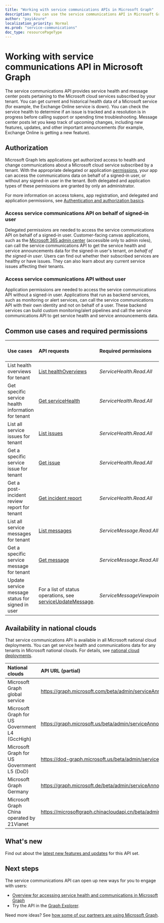 ```yaml
---
title: "Working with service communications APIs in Microsoft Graph"
description: You can use the service communications API in Microsoft Graph to access the health status and message center posts about Microsoft services."
author: "payiAzure"
localization_priority: Normal
ms.prod: "service-communications"
doc_type: resourcePageType
---
```


# Working with service communications API in Microsoft Graph
The service communications API provides service health and message center posts pertaining to the Microsoft cloud services subscribed by your tenant. You can get current and historical health data of a Microsoft service (for example, the Exchange Online service is down). You can check the service health to determine if an issue is tracked and a resolution is in progress before calling support or spending time troubleshooting. Message center posts let you keep track of upcoming changes, including new features, updates, and other important announcements (for example, Exchange Online is getting a new feature).

## Authorization
Microsoft Graph lets applications get authorized access to health and change communications about a Microsoft cloud service subscribed by a tenant. 
With the appropriate delegated or application [permissions](/graph/permissions-reference#service-communications-permissions), your app can access the communications data on behalf of a signed-in user, or without any signed-in user in the tenant. Both delegated and application types of these permissions are granted by only an administrator.

For more information on access tokens, app registration, and delegated and application permissions, see [Authentication and authorization basics](/graph/auth/auth-concepts).

### Access service communications API on behalf of signed-in user

Delegated permissions are needed to access the service communications API on behalf of a signed-in user. Customer-facing canvas applications, such as the [Microsoft 365 admin center](https://admin.microsoft.com/Adminportal/Home?source=applauncher#/homepage) (accessible only to admin roles), can call the service communications API to get the service health and service announcements data for the signed-in user's tenant, _on behalf of the signed-in user_. Users can find out whether their subscribed services are healthy or have issues. They can also learn about any current service issues affecting their tenants. 

### Access service communications API without user

Application permissions are needed to access the service communications API without a signed-in user. Applications that run as backend services, such as monitoring or alert services, can call the service communications API with their own identity and not on behalf of a user. These backend services can build custom monitoring/alert pipelines and call the service communications API to get service health and service announcements data. 


## Common use cases and required permissions

|Use cases|API requests| Required permissions| Supported permission types|
|:--------|:--------|:--------|:--------|
| List health overviews for tenant | [List healthOverviews](/graph/api/serviceannouncement-list-healthoverviews?view=graph-rest-beta&preserve-view=true) | _ServiceHealth.Read.All_ | Delegated and application | 
| Get specific service health information for tenant | [Get serviceHealth](/graph/api/servicehealth-get?view=graph-rest-beta&preserve-view=true) | _ServiceHealth.Read.All_ | Delegated and application |
| List all service issues for tenant | [List issues](/graph/api/serviceannouncement-list-issues?view=graph-rest-beta&preserve-view=true) | _ServiceHealth.Read.All_ | Delegated and application |
| Get a specific service issue for tenant | [Get issue](/graph/api/servicehealthissue-get?view=graph-rest-beta&preserve-view=true) | _ServiceHealth.Read.All_ | Delegated and application |
| Get a post-incident review report for tenant | [Get incident report](/graph/api/servicehealthissue-incidentreport?view=graph-rest-beta&preserve-view=true)| _ServiceHealth.Read.All_ | Delegated and application |
| List all service messages for tenant | [List messages](/graph/api/serviceannouncement-list-messages?view=graph-rest-beta&preserve-view=true) | _ServiceMessage.Read.All_ | Delegated and application |
| Get a specific service message for tenant | [Get message](/graph/api/serviceupdatemessage-get?view=graph-rest-beta&preserve-view=true) | _ServiceMessage.Read.All_ | Delegated and application |
| Update service message status for signed in user | For a list of status operations, see [serviceUpdateMessage](/graph/api/resources/serviceupdatemessage?view=graph-rest-beta&preserve-view=true).| _ServiceMessageViewpoint.Write_ | Delegated |

## Availability in national clouds
That service communications API is available in all Microsoft national cloud deployments. You can get service health and communications data for any tenants in Microsoft national clouds. For details, see [national cloud deployments](/graph/deployments).

|National clouds|API URL (partial)|
|:--------------|:-----------------|
|Microsoft Graph global service| https://graph.microsoft.com/beta/admin/serviceAnnouncement/|
|Microsoft Graph for US Government L4 (GccHigh)|https://graph.microsoft.us/beta/admin/serviceAnnouncement/|
|Microsoft Graph for US Government L5 (DoD)|https://dod-graph.microsoft.us/beta/admin/serviceAnnouncement/|
|Microsoft Graph Germany|https://graph.microsoft.de/beta/admin/serviceAnnouncement/|
|Microsoft Graph China operated by 21Vianet|https://microsoftgraph.chinacloudapi.cn/beta/admin/serviceAnnouncement/|

## What's new
Find out about the [latest new features and updates](/graph/whats-new-overview) for this API set.

## Next steps

The service communications API can open up new ways for you to engage with users:

- [Overview for accessing service health and communications in Microsoft Graph](/graph/service-communications-concept-overview)
- Try the API in the [Graph Explorer](https://developer.microsoft.com/graph/graph-explorer).

Need more ideas? See [how some of our partners are using Microsoft Graph](https://developer.microsoft.com/en-us/graph/partners).

